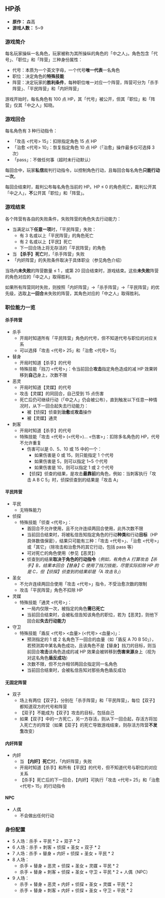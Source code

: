## HP杀

- **原作：** 森高
- **游戏人数：** 5~9

### 游戏简介

每名玩家操纵一名角色，玩家被称为其所操纵的角色的「中之人」。角色包含「代号」、「职位」和「阵营」三种身份属性：
 - 代号：本质为一个英文字母，一个代号**唯一代表**一名角色
 - 职位：决定角色的**特殊技能**
 - 阵营：决定玩家的**胜利条件**，每种职位唯一对应一个阵营，阵营可分为「杀手阵营」、「平民阵营」和「内奸阵营」

游戏开始时，每名角色有 100 点 HP，其「代号」被公开，但其「职位」和「阵营」仅其「中之人」知晓。

### 游戏回合

每名角色有 3 种行动指令：
 - 「攻击 <代号> 15」：扣除指定角色 15 点 HP
 - 「治愈 <代号> 10」：恢复指定角色 10 点 HP（「治愈」操作最多仅可选择 3 次）
 - 「pass」：不做任何事（超时未行动默认）

每回合中，玩家**私信**裁判行动指令，以控制角色行动，且每回合每名角色**只能行动一次**。

每回合结束时，裁判公布每名角色当前的 HP。HP ≤ 0 的角色死亡，裁判公开其「中之人」，**不**公开其「职位」和「阵营」。

### 游戏结束

各个阵营有各自的失败条件，失败阵营的角色失去行动能力：
- 当满足以下**任意一项**时，「平民阵营」失败：
    - 有 3 名或以上「平民阵营」的角色死亡
    - 有 2 名或以上【平民】死亡
    - 下一回合场上将无存活的「平民阵营」的角色
- 当 **【杀手】死亡**时，「杀手阵营」失败
- 「内奸阵营」的失败条件取决于具体职业（参见角色介绍）

当场内**未失败**的阵营数量 ≤ 1 ，或第 20 回合结束时，游戏结束。这些**未失败**阵营的角色对应的「中之人」取得胜利。

如果所有阵营同时失败，则按照「内奸阵营」→「杀手阵营」→「平民阵营」的优先级，选取**上一回合**未失败的阵营，其角色对应的「中之人」取得胜利。

### 职位能力一览

#### 杀手阵营

- 杀手
    - 开局时知道所有「平民阵营」角色的代号，但不知道代号与职位的对应关系
    - 可以选择「攻击 <代号> 25」和「治愈 <代号> 15」
- 替身
    - 开局时知道【杀手】的代号
    - 特殊技能「挡刀 <代号>」：令当前回合**攻击**指定角色造成的减 HP 效果转移到**自己**身上，次数不限
- 恶灵
    - 开局时知道【灵媒】的代号
    - 攻击【灵媒】的同回合，自己受到 15 点伤害
    - 死亡后仍可继续行动（「中之人」仍会被公布），直到触发以下任意一种情况时，从下一回合起失去行动能力：
        - 被【侦探】侦查到**治愈**或**攻击**操作
        - 被【灵媒】通灵
- 刺客
    - 开局时知道【杀手】的代号
    - 特殊技能「攻击 <代号> (<代号>)... <伤害>」：扣除多名角色的 HP，代号不允许重复
        - 伤害可以是 0、5、10 或 15 中的一个：
            - 如果伤害是 0 或 15，则只能指定 1 个代号
            - 如果伤害是 5，则可以指定 1~5 个代号
            - 如果伤害是 10，则可以指定 1 或 2 个代号
        - 【侦探】侦查的结果，是攻击**最靠前**的角色，例如：当刺客执行「攻击 A B C 5」时，侦探侦查到的结果是「攻击 A」

#### 平民阵营

- 平民
    - 无特殊能力
- 侦探
    - 特殊技能「侦查 <代号>」：
        - 首回合不允许使用，且不允许连续两回合使用，此外次数不限
        - 当前回合结束时，将被私信告知指定角色的行动**种类**和行动**目标**（HP 具体数值保密），结果只可能有三种：「攻击 <代号>」、「治愈 <代号>」或「其它」（除攻击和治愈外的其它行动，包括 pass 等）
        - 可对死亡的角色使用（参见【恶灵】）
        - 侦查到的结果**取决于角色的行动指令**（*例如，有角色 A 打算攻击【杀手】B，结果本回合【替身】C 使用了挡刀技能，尽管实际扣除 HP 的是 C，但【侦探】侦查到的结果却是「A 攻击 B」*）
- 圣女
    - 不允许连续两回合使用「攻击 <代号>」指令，不受治愈次数的限制
    - 攻击「平民阵营」角色不扣除 HP
- 灵媒
    - 特殊技能「通灵 <代号>」：
        - 一局内仅限一次，被指定的角色**需已死亡**
        - 当前回合结束时，会被私信告知该角色的职位，若为【恶灵】，则他下回合起**失去行动能力**
- 守卫
    - 特殊技能「盾反 <代号> <血量> (<代号> <血量>)」：
        - 预测指定的 1 或 2 名角色下一回合的血量（如「盾反 A 70 B 50」），若预测其中某名角色成功，且该角色不是【替身】挡刀的目标，则当前回合**攻击**该角色造成的减 HP 效果会被转移到**伤害来源**身上（视为对这名角色**盾反成功**）
        - 次数不限，但不允许相邻两回合指定同一名角色
        - 当前回合结束时，会被私信告知对那些角色盾反成功

#### 无固定阵营

- 双子
    - 场上有两位【双子】，分别在「杀手阵营」和「平民阵营」，每位【双子】都知道双方的代号和阵营
    - 【双子】不能成为【双子】攻击的目标，包括自己
    - 如果【双子】中的一方死亡，另一方存活，则从下一回合起，存活方将加入死亡方的阵营（如果【双子】的死亡导致游戏结束，则存活方阵营**不发生**改变）

#### 内奸阵营

- 内奸
    - 当 **【内奸】死亡**时，「内奸阵营」失败
    - 开局时知道【杀手】和所有【平民】的代号，但不知道代号与职位的对应关系
    - 【杀手】死亡后的下一回合，【内奸】可执行「攻击 <代号> 25」和「治愈 <代号> 15」的行动指令

#### NPC

- 人偶
    - 不会做出任何行动

### 身份配置

- 5 人场：杀手 + 平民 * 2 + 双子 * 2
- 6 人场：杀手 + 刺客 + 侦探 + 圣女 + 双子 * 2
- 7 人场：杀手 + 替身 + 内奸 + 侦探 + 圣女 + 平民 * 2
- 8 人场：
    - 杀手 + 替身 + 恶灵 + 侦探 + 圣女 + 灵媒 + 平民 * 2
    - 杀手 + 替身 + 刺客 + 侦探 + 圣女 + 守卫 + 平民 * 2 + 人偶（NPC）
- 9 人场：
    - 杀手 + 替身 + 恶灵 + 内奸 + 侦探 + 圣女 + 灵媒 + 平民 * 2
    - 杀手 + 替身 + 刺客 + 内奸 + 侦探 + 圣女 + 守卫 + 平民 * 2

